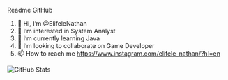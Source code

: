 Readme GitHub
1. 👋 Hi, I’m @ElifeleNathan
2. 👀 I’m interested in System Analyst
3. 🌱 I’m currently learning Java
4. 💞️ I’m looking to collaborate on Game Developer
5. 📫 How to reach me https://www.instagram.com/elifele_nathan/?hl=en

![GitHub Stats](https://github-readme-stats.vercel.app/api?username=ElifeleNathan&theme=radical)
 
